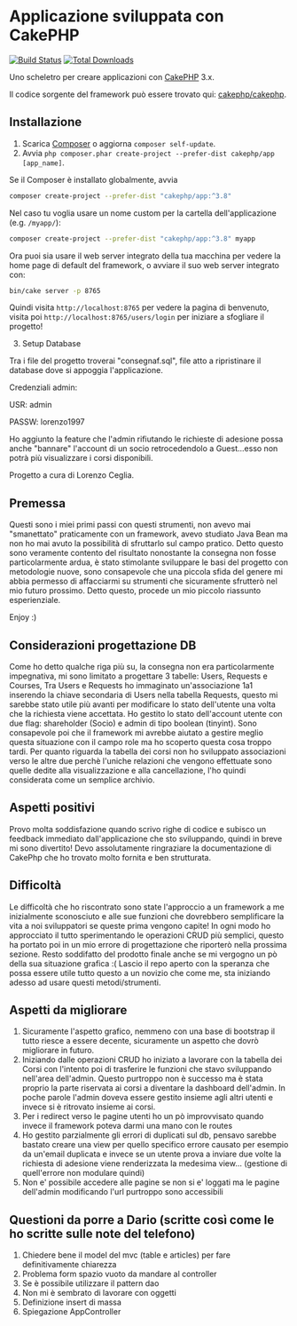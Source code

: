 # Applicazione sviluppata con CakePHP

[![Build Status](https://img.shields.io/travis/cakephp/app/master.svg?style=flat-square)](https://travis-ci.org/cakephp/app)
[![Total Downloads](https://img.shields.io/packagist/dt/cakephp/app.svg?style=flat-square)](https://packagist.org/packages/cakephp/app)

Uno scheletro per creare applicazioni con [CakePHP](https://cakephp.org) 3.x.

Il codice sorgente del framework può essere trovato qui: [cakephp/cakephp](https://github.com/cakephp/cakephp).

## Installazione

1. Scarica [Composer](https://getcomposer.org/doc/00-intro.md) o aggiorna `composer self-update`.
2. Avvia `php composer.phar create-project --prefer-dist cakephp/app [app_name]`.

Se il Composer è installato globalmente, avvia

```bash
composer create-project --prefer-dist "cakephp/app:^3.8"
```

Nel caso tu voglia usare un nome custom per la cartella dell'applicazione (e.g. `/myapp/`):

```bash
composer create-project --prefer-dist "cakephp/app:^3.8" myapp
```

Ora puoi sia usare il web server integrato della tua macchina per vedere la home page di default del framework, o avviare il suo web server integrato con:

```bash
bin/cake server -p 8765
```

Quindi visita `http://localhost:8765` per vedere la pagina di benvenuto, visita poi `http://localhost:8765/users/login` per iniziare a sfogliare il progetto!

3. Setup Database

Tra i file del progetto troverai "consegnaf.sql", file atto a ripristinare il database dove si appoggia l'applicazione.

Credenziali admin:

USR:   admin

PASSW: lorenzo1997

Ho aggiunto la feature che l'admin rifiutando le richieste di adesione possa anche "bannare" l'account di un socio retrocedendolo a Guest...esso non potrà più visualizzare i corsi disponibili.

Progetto a cura di Lorenzo Ceglia.

## Premessa

Questi sono i miei primi passi con questi strumenti, non avevo mai "smanettato" praticamente con un framework, avevo studiato Java Bean ma non ho mai avuto la possibilità
di sfruttarlo sul campo pratico.
Detto questo sono veramente contento del risultato nonostante la consegna non fosse particolarmente ardua, è stato stimolante sviluppare le basi del progetto con metodologie nuove, sono consapevole che una piccola sfida del genere mi abbia permesso di affacciarmi su strumenti che sicuramente sfrutterò nel mio futuro prossimo.
Detto questo, procede un mio piccolo riassunto esperienziale.

Enjoy :)


## Considerazioni progettazione DB

Come ho detto qualche riga più su, la consegna non era particolarmente impegnativa, mi sono limitato a progettare 3 tabelle: Users, Requests e Courses,
Tra Users e Requests ho immaginato un'associazione 1a1 inserendo la chiave secondaria di Users nella tabella Requests, questo mi sarebbe stato utile più avanti per modificare lo stato dell'utente una volta che la richiesta viene accettata.
Ho gestito lo stato dell'account utente con due flag: shareholder (Socio) e admin di tipo boolean (tinyint).
Sono consapevole poi che il framework mi avrebbe aiutato a gestire meglio questa situazione con il campo role ma ho scoperto questa cosa troppo tardi.
Per quanto riguarda la tabella dei corsi non ho sviluppato associazioni verso le altre due perchè l'uniche relazioni che vengono effettuate sono quelle dedite alla visualizzazione e alla cancellazione, l'ho quindi considerata come un semplice archivio.


## Aspetti positivi

Provo molta soddisfazione quando scrivo righe di codice e subisco un feedback immediato dall'applicazione che sto sviluppando, quindi in breve mi sono divertito!
Devo assolutamente ringraziare la documentazione di CakePhp che ho trovato molto fornita e ben strutturata.


## Difficoltà

Le difficoltà che ho riscontrato sono state l'approccio a un framework a me inizialmente sconosciuto e alle sue funzioni che dovrebbero semplificare la vita a noi sviluppatori se queste prima vengono capite!
In ogni modo ho approcciato il tutto sperimentando le operazioni CRUD più semplici, questo ha portato poi in un mio errore di progettazione che riporterò nella prossima sezione.
Resto soddifatto del prodotto finale anche se mi vergogno un pò della sua situazione grafica :(
Lascio il repo aperto con la speranza che possa essere utile tutto questo a un novizio che come me, sta iniziando adesso ad usare questi metodi/strumenti.




## Aspetti da migliorare

1. Sicuramente l'aspetto grafico, nemmeno con una base di bootstrap il tutto riesce a essere decente, sicuramente un aspetto che dovrò migliorare in futuro.
2. Iniziando dalle operazioni CRUD ho iniziato a lavorare con la tabella dei Corsi con l'intento poi di trasferire le funzioni che stavo sviluppando nell'area dell'admin.
   Questo purtroppo non è successo ma è stata proprio la parte riservata ai corsi a diventare la dashboard dell'admin. In poche parole l'admin doveva essere gestito insieme agli altri utenti e invece si è ritrovato insieme ai corsi.
3. Per i redirect verso le pagine utenti ho un pò improvvisato quando invece il framework poteva darmi una mano con le routes
4. Ho gestito parzialmente gli errori di duplicati sul db, pensavo sarebbe bastato creare una view per quello specifico errore causato per esempio da un'email duplicata  e  invece se un utente prova a inviare due volte la richiesta di adesione viene renderizzata la medesima view... (gestione di quell'errore non modulare quindi) 
5. Non e' possibile accedere alle pagine se non si e' loggati ma le pagine dell'admin modificando l'url purtroppo sono accessibili


## Questioni da porre a Dario (scritte così come le ho scritte sulle note del telefono)

1. Chiedere bene il model del mvc (table e articles) per fare definitivamente chiarezza
2. Problema form spazio vuoto da mandare al controller
3. Se è possibile utilizzare il pattern dao
4. Non mi è sembrato di lavorare con oggetti
5. Definizione insert di massa
6. Spiegazione AppController
